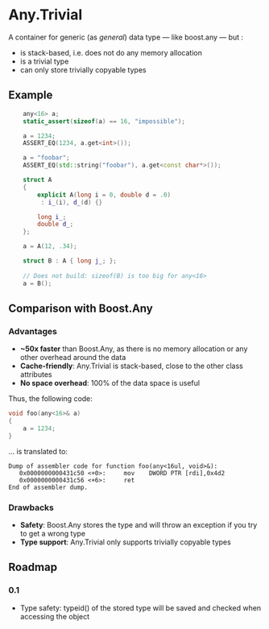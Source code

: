 Any.Trivial
===========
A container for generic (as *general*) data type &mdash; like boost.any &mdash; but :

 - is stack-based, i.e. does not do any memory allocation
 - is a trivial type
 - can only store trivially copyable types


Example
-------

```c++
    any<16> a;
    static_assert(sizeof(a) == 16, "impossible");

    a = 1234;
    ASSERT_EQ(1234, a.get<int>());

    a = "foobar";
    ASSERT_EQ(std::string("foobar"), a.get<const char*>());

    struct A
    {
        explicit A(long i = 0, double d = .0)
         : i_(i), d_(d) {}

        long i_;
        double d_;
    };

    a = A(12, .34);

    struct B : A { long j_; };  
    
    // Does not build: sizeof(B) is too big for any<16>
    a = B();
```


Comparison with Boost.Any
-------------------------

### Advantages
 - **~50x faster** than Boost.Any, as there is no memory allocation or any other overhead around the data
 - **Cache-friendly**: Any.Trivial is stack-based, close to the other class attributes
 - **No space overhead**: 100% of the data space is useful

Thus, the following code:
```c++
void foo(any<16>& a)
{
    a = 1234;
}
```

... is translated to:
```
Dump of assembler code for function foo(any<16ul, void>&):
   0x0000000000431c50 <+0>:     mov    DWORD PTR [rdi],0x4d2
   0x0000000000431c56 <+6>:     ret
End of assembler dump.
```

### Drawbacks
 - **Safety**: Boost.Any stores the type and will throw an exception if you try to get a wrong type
 - **Type support**: Any.Trivial only supports trivially copyable types



Roadmap
-------

### 0.1
- Type safety: typeid() of the stored type will be saved and checked when accessing the object
